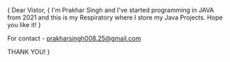 {
Dear Vistor, {
I'm Prakhar Singh and I've started programming in JAVA from 2021 and this is my Respiratory where I store my Java Projects. Hope you like it! }

For contact - prakharsingh008.25@gmail.com

THANK YOU!
}
